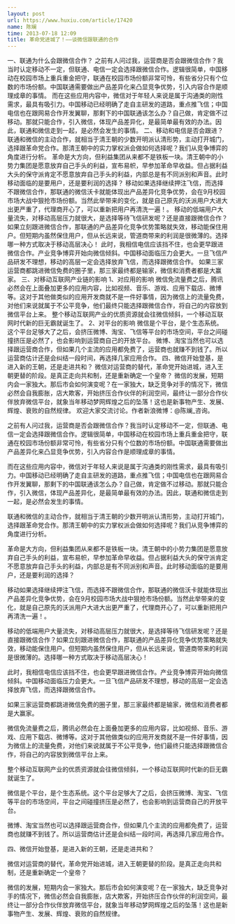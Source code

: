 ```yaml
---
layout: post
url: https://www.huxiu.com/article/17420
name: 陈斓
time: 2013-07-18 12:09
title: 革命党进城了！——谈微信跟联通的合作
---
```

一、联通为什么会跟微信合作？ 之前有人问过我，运营商是否会跟微信合作？我当时认定移动不一定，但联通、电信一定会选择跟微信合作。逻辑很简单，中国移动在校园市场上重兵重金把守，联通在校园市场份额非常可怜，有些省分只有个位数的市场份额。中国联通需要做出产品差异化来凸显竞争优势，引入内容合作是顺理成章的事情。 而在这些应用内容中，微信对于年轻人来说是属于沟通类的刚性需求，最具有吸引力。中国移动已经明确了走自主研发的道路，重点推飞信；中国电信也在跟网易合作开发翼聊，那剩下的中国联通该怎么办？自己做，肯定做不过移动。那就只能合作，引入微信，体现产品差异化，是最简单最有效的办法。因此，联通和微信走到一起，是必然会发生的事情。 二、移动和电信是否会跟进？ 联通和微信的主动合作，就相当于清王朝的少数开明派认清形势，主动打开城门，选择跟革命党合作。那清王朝中的实力掌权派会做如何选择呢？我们从竞争博弈的角度进行分析。 革命是大方向，但利益集团从来都不是铁板一块。清王朝中的小势力集团是愿意放弃自己手头的利益，宣布易帜，早参加革命早收益。但占据利益大头的保守派肯定不愿意放弃自己手头的利益，内部总是有不同派别和声音。此时移动面临的是要用户，还是要利润的选择？ 移动如果选择继续押注飞信，而选择不跟微信合作，那联通的微信沃卡就能体现出产品差异化竞争优势，会在9月校园市场大战中狠抢市场份额。当然此举带来的变化，就是自己原先的沃派用户大进大出更严重了，代理商开心了，可以重新把用户再清洗一遍！。 移动的低端用户大量流失，对移动高层压力就很大，是选择等待飞信研发呢？还是直接跟微信合作？如果立刻跟进微信合作，那联通的产品差异化竞争优势策略就失效，移动能保住用户。但短期内虽然保住用户，但从长远来说，管道商带来的利润是很微薄的。选择哪一种方式取决于移动高层决心！ 此时，我相信电信应该挡不住，也会更早跟进微信合作。产业竞争博弈开始向微信倾斜。中国移动面临压力会更大。一旦飞信产品研发不理想，移动的高层一定会选择放弃飞信，而选择跟微信合作。 如果三家运营商都跳进微信免费的圈子里，那三家最终都是输家，微信和消费者都是大赢家。 三、对移动互联网产业链的影响 1、对应用的影响 微信免流量费之后，腾讯必然会在上面叠加更多的应用内容，比如视频、音乐、游戏、应用下载店、微博等。这对于其他做类似的应用开发商就不是一件好事情，因为微信上的流量免费，对他们来说就属于不公平竞争，他们最终只能选择跟微信合作，将自己的内容放到微信平台上来。 整个移动互联网产业的优质资源就会往微信倾斜，一个移动互联网时代新的巨无霸就诞生了。 2、对平台的影响 微信是个平台，是个生态系统。这个平台足够大了之后，会挤压微博、淘宝、飞信等平台的市场空间，平台之间碰撞挤压是必然了，也会影响到运营商自己的开放平台。 微博、淘宝当然也可以选择跟运营商合作，但如果几个主流的应用都免费了，运营商也就赚不到钱了。所以运营商估计还是会纠结一段时间，再选择几家应用合作。 四、微信开始登基，是进入新的王朝，还是走进共和？ 微信对运营商的替代，革命党开始进城，进入王朝更替的阶段。是真正走向共和制，还是重新确定一个皇帝？ 微信的发展，短期内会一家独大。那后市会如何演变呢？在一家独大，缺乏竞争对手的情况下，微信必然会自我膨胀，店大欺客，开始挤压合作伙伴的利润空间，最终让一部分合作伙伴放弃微信平台，就象当年移动梦网辉煌之后的坠落！这也是新事物产生、发展、辉煌、衰败的自然规律。 欢迎大家交流讨论。作者新浪微博：@陈斓_咨询。

之前有人问过我，运营商是否会跟微信合作？我当时认定移动不一定，但联通、电信一定会选择跟微信合作。逻辑很简单，中国移动在校园市场上重兵重金把守，联通在校园市场份额非常可怜，有些省分只有个位数的市场份额。中国联通需要做出产品差异化来凸显竞争优势，引入内容合作是顺理成章的事情。

而在这些应用内容中，微信对于年轻人来说是属于沟通类的刚性需求，最具有吸引力。中国移动已经明确了走自主研发的道路，重点推飞信；中国电信也在跟网易合作开发翼聊，那剩下的中国联通该怎么办？自己做，肯定做不过移动。那就只能合作，引入微信，体现产品差异化，是最简单最有效的办法。因此，联通和微信走到一起，是必然会发生的事情。

联通和微信的主动合作，就相当于清王朝的少数开明派认清形势，主动打开城门，选择跟革命党合作。那清王朝中的实力掌权派会做如何选择呢？我们从竞争博弈的角度进行分析。

革命是大方向，但利益集团从来都不是铁板一块。清王朝中的小势力集团是愿意放弃自己手头的利益，宣布易帜，早参加革命早收益。但占据利益大头的保守派肯定不愿意放弃自己手头的利益，内部总是有不同派别和声音。此时移动面临的是要用户，还是要利润的选择？

移动如果选择继续押注飞信，而选择不跟微信合作，那联通的微信沃卡就能体现出产品差异化竞争优势，会在9月校园市场大战中狠抢市场份额。当然此举带来的变化，就是自己原先的沃派用户大进大出更严重了，代理商开心了，可以重新把用户再清洗一遍！。

移动的低端用户大量流失，对移动高层压力就很大，是选择等待飞信研发呢？还是直接跟微信合作？如果立刻跟进微信合作，那联通的产品差异化竞争优势策略就失效，移动能保住用户。但短期内虽然保住用户，但从长远来说，管道商带来的利润是很微薄的。选择哪一种方式取决于移动高层决心！

此时，我相信电信应该挡不住，也会更早跟进微信合作。产业竞争博弈开始向微信倾斜。中国移动面临压力会更大。一旦飞信产品研发不理想，移动的高层一定会选择放弃飞信，而选择跟微信合作。

如果三家运营商都跳进微信免费的圈子里，那三家最终都是输家，微信和消费者都是大赢家。

微信免流量费之后，腾讯必然会在上面叠加更多的应用内容，比如视频、音乐、游戏、应用下载店、微博等。这对于其他做类似的应用开发商就不是一件好事情，因为微信上的流量免费，对他们来说就属于不公平竞争，他们最终只能选择跟微信合作，将自己的内容放到微信平台上来。

整个移动互联网产业的优质资源就会往微信倾斜，一个移动互联网时代新的巨无霸就诞生了。

微信是个平台，是个生态系统。这个平台足够大了之后，会挤压微博、淘宝、飞信等平台的市场空间，平台之间碰撞挤压是必然了，也会影响到运营商自己的开放平台。

微博、淘宝当然也可以选择跟运营商合作，但如果几个主流的应用都免费了，运营商也就赚不到钱了。所以运营商估计还是会纠结一段时间，再选择几家应用合作。

四、微信开始登基，是进入新的王朝，还是走进共和？

微信对运营商的替代，革命党开始进城，进入王朝更替的阶段。是真正走向共和制，还是重新确定一个皇帝？

微信的发展，短期内会一家独大。那后市会如何演变呢？在一家独大，缺乏竞争对手的情况下，微信必然会自我膨胀，店大欺客，开始挤压合作伙伴的利润空间，最终让一部分合作伙伴放弃微信平台，就象当年移动梦网辉煌之后的坠落！这也是新事物产生、发展、辉煌、衰败的自然规律。

